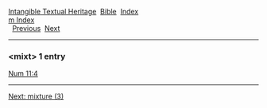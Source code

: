 [Intangible Textual Heritage](../../index)  [Bible](../index) 
[Index](index)   
[m Index](_m_)  
  [Previous](c07500)  [Next](c07502) 

------------------------------------------------------------------------

### &lt;mixt&gt; 1 entry

[Num 11:4](../kjv/num011.htm#004)  

------------------------------------------------------------------------

[Next: mixture (3)](c07502)
